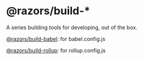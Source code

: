 # @razors/build-*

A series building tools for developing, out of the box.

[@razors/build-babel](): for babel.config.js

[@razors/build-rollup](): for rollup.config.js


